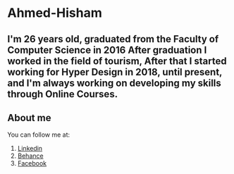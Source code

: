 # Ahmed-Hisham
I'm 26 years old, graduated from the Faculty of Computer Science in 2016 After graduation I worked in the field of tourism, After that I started working for Hyper Design in 2018, until present, and I'm always working on developing my skills through Online Courses.
-------------------

About me
-----------
 You can follow me at:
1. [Linkedin](https://www.linkedin.com/in/ahmed-alhoseny/)
2. [Behance](https://www.behance.net/ahmed-alhosany)
3. [Facebook](https://www.facebook.com/mido.hisham.777)

  

